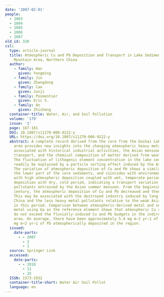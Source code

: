 ```yaml
---
date: '2007-02-01'
people:
  - 1083
  - 1084
  - 1085
  - 1086
  - 1087
old_id: 320
csl:
  type: article-journal
  title: Atmospheric Cu and Pb Deposition and Transport in Lake Sediments in a Remote
    Mountain Area, Northern China
  author:
    - family: Han
      given: Yongming
    - family: Jin
      given: Zhangdong
    - family: Cao
      given: Junji
    - family: Posmentier
      given: Eric S.
    - family: An
      given: Zhisheng
  container-title: Water, Air, and Soil Pollution
  volume: '179'
  issue: '1'
  page: 167-181
  DOI: 10.1007/s11270-006-9222-y
  URL: https://doi.org/10.1007/s11270-006-9222-y
  abstract: A complete record derived from the core from the Daihai Lake in a remote
    area provides new insights into the changing atmospheric heavy metal deposition
    associated with historical industrial activities, the Asian monsoon, long-range
    transport, and the chemical composition of matter derived from weathering of catchment.
    The fluctuation of lithogenic element concentration in the lake sediments can
    readily be explained by a particle sorting effect induced by the Asian monsoon.
    The variation of atmospheric deposition of Cu and Pb shows a similar profile in
    the lower part of the core sediments, and coincides with environmental change,
    with high atmospheric deposition coupled with wet, temperate period; while low
    deposition with dry, cold period, indicating a transport variation of heavy metal
    pollutants entrained by the Asian summer monsoon. From the beginning of nineteenth
    century, the atmospheric deposition of Cu and Pb decreased and then slowly increased.
    This may be associated with the destroyed industry induced by long-term wars in
    China and the less heavy metal pollutants relative to the weak Asian summer monsoon
    in this period. Comparison between atmospheric-derived metal and sediment trap
    metal using Ga as the reference element shows that atmospheric Cu and Pb budgets
    do not exceed the fluvially-induced Cu and Pb budgets in the indirectly disturbed
    area. On average, there have been approximately 5.4 mg m−2 yr−1 of Cu and 5.1
    mg m−2 yr−1 of Pb atmospherically deposited in the region.
  issued:
    date-parts:
      - - 2007
        - 2
        - 1
  source: Springer Link
  accessed:
    date-parts:
      - - 2018
        - 11
        - 25
  ISSN: 1573-2932
  container-title-short: Water Air Soil Pollut
  language: en
---
```

